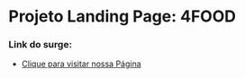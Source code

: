 # Projeto Landing Page: 4FOOD

### Link do surge:
- [Clique para visitar nossa Página](https://abject-clock.surge.sh/)

